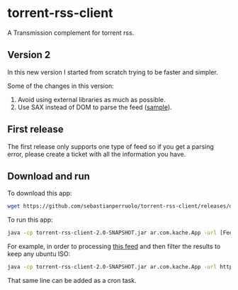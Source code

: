 # torrent-rss-client

A Transmission complement for torrent rss.

## Version 2

In this new version I started from scratch trying to be faster and simpler.

Some of the changes in this version:

1. Avoid using external libraries as much as possible.
2. Use SAX instead of DOM to parse the feed ([sample][1]).

## First release

The first release only supports one type of feed so if you get a parsing error, please create a ticket with all the information you have.

## Download and run

To download this app:

```sh
wget https://github.com/sebastianperruolo/torrent-rss-client/releases/download/v2_0_0/torrent-rss-client-2.0-SNAPSHOT.jar

```

To run this app:

```sh
java -cp torrent-rss-client-2.0-SNAPSHOT.jar ar.com.kache.App -url [Feed URL] -include [Start Text]
```

For example, in order to processing [this feed][2] and then filter the results to keep any ubuntu ISO:

```sh
java -cp torrent-rss-client-2.0-SNAPSHOT.jar ar.com.kache.App -url https://raw.githubusercontent.com/sebastianperruolo/torrent-rss-client/master/src/test/resources/feeds/atfeed.xml -include ubuntu
```

That same line can be added as a cron task.


[1]: https://www.javacodegeeks.com/2013/05/parsing-xml-using-dom-sax-and-stax-parser-in-java.html
[2]: https://raw.githubusercontent.com/sebastianperruolo/torrent-rss-client/master/src/test/resources/feeds/atfeed.xml